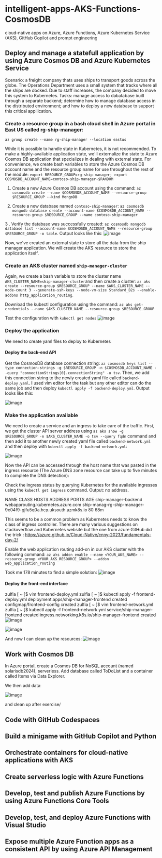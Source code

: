 # intelligent-apps-AKS-Functions-CosmosDB
cloud-native apps on Azure, Azure Functions, Azure Kubernetes Service (AKS), GitHub Copilot and prompt engineering

## Deploy and manage a statefull application by using Azure Cosmos DB and Azure Kubernetes Service
Scenario: a freight company thats uses ships to transport goods across the globe. The Operations Department uses a small system that tracks where all the ships are docked. Due to staff increases, the company decided to move this system to Kubernetes.
Tasks: manage access to dabatabase built through a separate backend; determine how to manage database access in the distributed environment; and how to deploy a new database to support this critical applilcation.

### Create a resource group in a bash cloud shell in Azure portal in East US called rg-ship-manager:
`az group create --name rg-ship-manager --location eastus`

While it is possible to handle state in Kubernetes, it is not recommended. To make a highly-available application state, we'll externalize the state to Azure Cosmos DB application that specializes in dealing with external state. For convenience, we create bash variables to store the Azure Cosmos DB account name and the resource group name for use throughout the rest of the module:
` export RESOURCE_GROUP=rg-ship-manager; export COSMOSDB_ACCOUNT_NAME=contoso-ship-manager-$RANDOM `

1. Create a new Azure Cosmos DB account using the command: `az cosmosdb create --name $COSMOSDB_ACCOUNT_NAME --resource-group $RESOURCE_GROUP --kind MongoDB`

2. Create a new database named `contoso-ship-manager`: `az cosmosdb mongodb database create --account-name $COSMOSDB_ACCOUNT_NAME --resource-group $RESOURCE_GROUP --name contoso-ship-manager`

3 . Verify the database was successfully created: `az cosmosdb mongodb database list --account-name $COSMOSDB_ACCOUNT_NAME --resource-group $RESOURCE_GROUP -o table`. Output looks like this: 
![image](https://github.com/ZCHAnalytics/intelligent-apps-AKS-Functions-CosmosDB/assets/146954022/d79d33b6-7750-44ca-9df5-b8b746a89d89)

Now, we've created an external state to store all the data from the ship manager application. We will create the AKS resource to store the application itself.

### Create an AKS cluster named `ship-manager-cluster`
Again, we create a bash variable to store the cluster name `AKS_CLUSTER_NAME=ship-manager-cluster`and then create a cluster:
`az aks create --resource-group $RESOURCE_GROUP --name $AKS_CLUSTER_NAME --node-count 3 --generate-ssh-keys --node-vm-size Standard_B2s --enable-addons http_application_routing`.

Download the kubectl configuration using the command: `az aks get-credentials --name $AKS_CLUSTER_NAME --resource-group $RESOURCE_GROUP`

Test the configuration with `kubectl get nodes`
![image](https://github.com/ZCHAnalytics/intelligent-apps-AKS-Functions-CosmosDB/assets/146954022/bc2669bc-af94-4602-a4f8-6228f93f80fb)

### Deploy the application 
We need to create yaml files to deploy to Kubernetes
#### Deploy the back-end API
Get the CosmosDB database connection string: `az cosmosdb keys list --type connection-strings -g $RESOURCE_GROUP -n $COSMOSDB_ACCOUNT_NAME --query "connectionStrings[0].connectionString" -o tsv`. Then, we add this connection string to the newly created yaml file called `backend-deploy.yaml`. I used vim editor for the task but any other editor can do the same job and then deploy `kubectl apply -f backend-deploy.yml`. Output looks like this:

![image](https://github.com/ZCHAnalytics/intelligent-apps-AKS-Functions-CosmosDB/assets/146954022/50da3aba-5a0c-4285-9495-e91634af6931)

### Make the application available
We need to create a service and an ingress to take care of the traffic. First, we get the cluster API server address using `az aks show -g $RESOURCE_GROUP -n $AKS_CLUSTER_NAME -o tsv --query fqdn` command and then add it to another newly created yaml file called `backend-network.yml` and then deploy with `kubectl apply -f backend-network.yml`: 

![image](https://github.com/ZCHAnalytics/intelligent-apps-AKS-Functions-CosmosDB/assets/146954022/8fb4bc5a-c031-4b89-b105-6ef783e84769)

Now the API can be accessed through the host name that was pasted in the ingress resource (The Azure DNS zone resource can take up to five minutes to complete the DNS detection): 

Check the ingress status by querying Kubernetes for the available ingresses using the `kubectl get ingress` command.
Output: no address.

NAME                   CLASS                                HOSTS                                                              ADDRESS   PORTS   AGE
ship-manager-backend   webapprouting.kubernetes.azure.com   ship-manag-rg-ship-manager-9e04f9-gjfu5q0a.hcp.uksouth.azmk8s.io             80      68m

This seems to be a common problem as Kubernetes needs to know the class of ingress controller. There are many various suggestions on stackoverflow and Kubernetes website  but the one from azure GitHub did the trick :  https://azure.github.io/Cloud-Native/cnny-2023/fundamentals-day-2/

Enable the web application routing add-on in our AKS cluster with the following command:
`az aks addon enable --name <YOUR_AKS_NAME> --resource-group <YOUR_AKS_RESOURCE_GROUP> --addon web_application_routing`

Took me 178 minutes to find a simple solution:
![image](https://github.com/ZCHAnalytics/intelligent-apps-AKS-Functions-CosmosDB/assets/146954022/d4dd72bd-8c98-42d9-a4a1-f9ca11a5d6ff)

#### Deploy the front-end interface

zulfia [ ~ ]$ vim frontend-deploy.yml 
zulfia [ ~ ]$ kubectl apply -f frontend-deploy.yml
deployment.apps/ship-manager-frontend created
configmap/frontend-config created
zulfia [ ~ ]$ vim frontend-network.yml
zulfia [ ~ ]$ kubectl apply -f frontend-network.yml
service/ship-manager-frontend created
ingress.networking.k8s.io/ship-manager-frontend created
![image](https://github.com/ZCHAnalytics/intelligent-apps-AKS-Functions-CosmosDB/assets/146954022/18b41f54-e961-45d3-b83a-2fd142f947f8)


![image](https://github.com/ZCHAnalytics/intelligent-apps-AKS-Functions-CosmosDB/assets/146954022/6207140b-8f8f-4300-83f6-c1b1190c989d)

And now I can clean up the resources:
![image](https://github.com/ZCHAnalytics/intelligent-apps-AKS-Functions-CosmosDB/assets/146954022/5b7ee731-a1c3-448d-88a6-dfffc60100e9)

## Work with Cosmos DB

In Azure portal, create a Cosmos DB for NoSQL account (named solarisdb2024), serverless. Add database called ToDoList and a container called Items via Data Explorer. 

We then add data:

![image](https://github.com/ZCHAnalytics/intelligent-apps-AKS-Functions-CosmosDB/assets/146954022/9d172fa6-231a-4d29-9724-58a665076823)

and clean up after exercise/


## Code with GitHub Codespaces 

## Build a minigame with GitHub Copilot and Python

## Orchestrate containers for cloud-native applications with AKS

## Create serverless logic with Azure Functions

## Develop, test and publish  Azure Functions by using Azure Functions Core Tools

## Develop, test, and deploy Azure Functions with Visual Studio

## Expose multiple Azure Function apps as a consistent API by using Azure API Management

##
